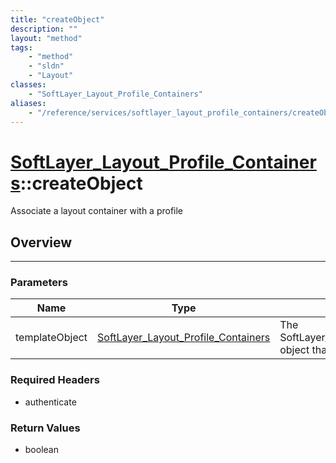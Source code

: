 ```yaml
---
title: "createObject"
description: ""
layout: "method"
tags:
    - "method"
    - "sldn"
    - "Layout"
classes:
    - "SoftLayer_Layout_Profile_Containers"
aliases:
    - "/reference/services/softlayer_layout_profile_containers/createObject"
---
```

# [SoftLayer_Layout_Profile_Containers](/reference/services/SoftLayer_Layout_Profile_Containers)::createObject


Associate a layout container with a profile


## Overview 


-----

### Parameters 
|Name | Type | Description |
| --- | --- | --- |
|templateObject| <a href='/reference/datatypes/SoftLayer_Layout_Profile_Containers'>SoftLayer_Layout_Profile_Containers </a>| The SoftLayer_Layout_Profile_Containers object that you wish to create.|


### Required Headers
* authenticate


### Return Values
* boolean




